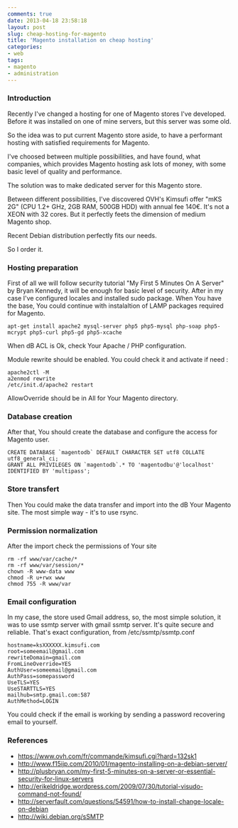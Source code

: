 ```yaml
---
comments: true
date: 2013-04-18 23:58:18
layout: post
slug: cheap-hosting-for-magento
title: 'Magento installation on cheap hosting'
categories:
- web
tags:
- magento
- administration
---
```


### Introduction

Recently I've changed a hosting for one of Magento stores I've developed. Before it was installed on one of mine servers, but this server was some old.

So the idea was to put current Magento store aside, to have a performant hosting with satisfied requirements for Magento.

I've choosed between multiple possibilities, and have found, what companies, which provides Magento hosting ask lots of money, with some basic level of quality and performance. 

The solution was to make dedicated server for this Magento store.

Between different possibilities, I've discovered OVH's Kimsufi offer "mKS 2G" (CPU 1.2+ GHz, 2GB RAM, 500GB HDD) with annual fee 140€. It's not a XEON with 32 cores. But it perfectly feets the dimension of medium Magento shop.

Recent Debian distribution perfectly fits our needs.

So I order it.

### Hosting preparation

First of all we will follow security tutorial "My First 5 Minutes On A Server" by Bryan Kennedy, it will be enough for basic level of security.
After in my case I've configured locales and installed sudo package.
When You have the base, You could continue with instalaltion of LAMP packages required for Magento.

    apt-get install apache2 mysql-server php5 php5-mysql php-soap php5-mcrypt php5-curl php5-gd php5-xcache

When dB ACL is Ok, check Your Apache / PHP configuration.

Module rewrite should be enabled. You could check it and activate if need :

    apache2ctl -M
    a2enmod rewrite
    /etc/init.d/apache2 restart

AllowOverride should be in All for Your Magento directory.

### Database creation

After that, You should create the database and configure the access for Magento user.

    CREATE DATABASE `magentodb` DEFAULT CHARACTER SET utf8 COLLATE utf8_general_ci;
    GRANT ALL PRIVILEGES ON `magentodb`.* TO 'magentodbu'@'localhost' IDENTIFIED BY 'multipass';

### Store transfert

Then You could make the data transfer and import into the dB Your Magento site.
The most simple way - it's to use rsync.

### Permission normalization

After the import check the permissions of Your site

    rm -rf www/var/cache/*
    rm -rf www/var/session/*
    chown -R www-data www
    chmod -R u+rwx www
    chmod 755 -R www/var
    
### Email configuration

In my case, the store used Gmail address, so, the most simple solution, it was to use ssmtp server with gmail ssmtp server. It's quite secure and reliable.
That's exact configuration, from /etc/ssmtp/ssmtp.conf

    hostname=ksXXXXXX.kimsufi.com
    root=someemail@gmail.com
    rewriteDomain=gmail.com
    FromLineOverride=YES
    AuthUser=someemail@gmail.com
    AuthPass=somepassword
    UseTLS=YES
    UseSTARTTLS=YES
    mailhub=smtp.gmail.com:587
    AuthMethod=LOGIN
    
You could check if the email is working by sending a password recovering email to yourself.

### References 

* https://www.ovh.com/fr/commande/kimsufi.cgi?hard=132sk1
* http://www.f15ijp.com/2010/01/magento-installing-on-a-debian-server/
* http://plusbryan.com/my-first-5-minutes-on-a-server-or-essential-security-for-linux-servers
* http://erikeldridge.wordpress.com/2009/07/30/tutorial-visudo-command-not-found/
* http://serverfault.com/questions/54591/how-to-install-change-locale-on-debian
* http://wiki.debian.org/sSMTP
